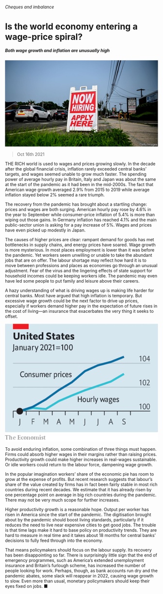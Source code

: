 ###### Cheques and imbalance

# Is the world economy entering a wage-price spiral? 

##### Both wage growth and inflation are unusually high 

![image](images/20211016_ldp501_0.jpg) 

> Oct 16th 2021 

THE RICH world is used to wages and prices growing slowly. In the decade after the global financial crisis, inflation rarely exceeded central banks’ targets, and wages seemed unable to grow much faster. The spending power of average hourly pay in Britain, Italy and Japan was about the same at the start of the pandemic as it had been in the mid-2000s. The fact that American wage growth averaged 2.9% from 2015 to 2019 while average inflation stayed below 2% seemed a rare triumph.

The recovery from the pandemic has brought about a startling change: prices and wages are both surging. American hourly pay rose by 4.6% in the year to September while consumer-price inflation of 5.4% is more than wiping out those gains. In Germany inflation has reached 4.1% and the main public-sector union is asking for a pay increase of 5%. Wages and prices have even picked up modestly in Japan.


The causes of higher prices are clear: rampant demand for goods has met bottlenecks in supply chains, and energy prices have soared. Wage growth is more mysterious. In most places employment is lower than it was before the pandemic. Yet workers seem unwilling or unable to take the abundant jobs that are on offer. The labour shortage may reflect how hard it is to move between professions and places as economies go through an unusual adjustment. Fear of the virus and the lingering effects of state support for household incomes could be keeping workers idle. The pandemic may even have led some people to put family and leisure above their careers.

A hazy understanding of what is driving wages up is making life harder for central banks. Most have argued that high inflation is temporary. But excessive wage growth could be the next factor to drive up prices, especially if workers demand higher pay in the expectation of future rises in the cost of living—an insurance that exacerbates the very thing it seeks to offset.

![image](images/20211016_LDC676.png) 


To avoid enduring inflation, some combination of three things must happen. Firms could absorb higher wages in their margins rather than raising prices. Productivity growth could make higher increases in real-wages sustainable. Or idle workers could return to the labour force, dampening wage growth.

In the popular imagination workers’ share of the economic pie has room to grow at the expense of profits. But recent research suggests that labour’s share of the value created by firms has in fact been fairly stable in most rich countries during recent decades. We estimate that it has already risen by one percentage point on average in big rich countries during the pandemic. There may not be very much scope for further increases.

Higher productivity growth is a reasonable hope. Output per worker has risen in America since the start of the pandemic. The digitisation brought about by the pandemic should boost living standards, particularly if it reduces the need to live near expensive cities to get good jobs. The trouble is that time lags make it hard to base policy on productivity trends. They are hard to measure in real time and it takes about 18 months for central banks’ decisions to fully feed through into the economy.

That means policymakers should focus on the labour supply. Its recovery has been disappointing so far. There is surprisingly little sign that the end of emergency programmes, such as America’s extended unemployment insurance and Britain’s furlough scheme, has increased the number of people looking for work. Perhaps, though, as bank accounts run dry and the pandemic abates, some slack will reappear in 2022, causing wage growth to slow. Even more than usual, monetary policymakers should keep their eyes fixed on jobs. ■

